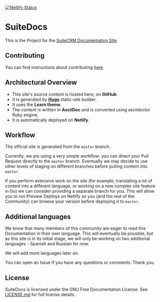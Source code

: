 [![Netlify Status](https://api.netlify.com/api/v1/badges/2cb9437a-4da2-47de-9dc7-11477d85c3ae/deploy-status)](https://app.netlify.com/sites/suitedocs/deploys)

# SuiteDocs

This is the Project for the [SuiteCRM Documentation Site](https://docs.suitecrm.com).

## Contributing

You can find instructions about contributing [here](http://docs.suitecrm.com/community/contributing-to-docs/).

## Architectural Overview

- This site's source content is hosted here, on **GitHub**.
- It is generated by [**Hugo**](https://github.com/gohugoio/hugo) static-site builder.
- It uses the **Learn theme**.
- The content is written in **AsciiDoc** and is converted using asciidoctor Ruby engine.
- It is automatically deployed on **Netlify**.

## Workflow

The official site is generated from the `master` branch.

Currently, we are using a very simple workflow: you can direct your Pull Request directly to the `master` branch. 
Eventually we may decide to use other levels of staging on different branches before pulling content into `master`.

If you perform extensive work on the site (for example, translating a lot of content into a different language, 
or working on a new complex site feature in Go) we can consider providing a separate branch for you. 
This will allow you to run Preview Deploys on Netlify so you (and the rest of the Community) can browse your version 
before deploying it to `master`.

## Additional languages

We know that many members of this community are eager to read this Documentation in their own language. This will eventually be possible, but as this site is in its initial stage, we will only be working on two additional languages - Spanish and Russian for now.

We will add more languages later on. 

You can open an Issue if you have any questions or comments. Thank you.


## License
SuiteDocs is licensed under the GNU Free Documentation License. See [LICENSE.md](./LICENSE.md) for full license details.

